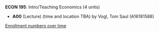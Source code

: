 **ECON 195**: Intro/Teaching Economics (4 units)

- **A00** (Lecture) (time and location TBA) by Vogl, Tom Saul (A16181588)

[Enrollment numbers over time](./ECON195.tsv)
